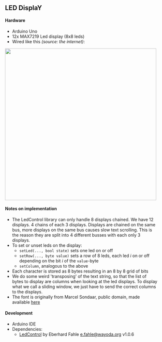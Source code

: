 ## LED DisplaY

#### Hardware

- Arduino Uno
- 12x MAX7219 Led display (8x8 leds)
- Wired like this _(source: the internet)_:
<img src="https://user-images.githubusercontent.com/47608311/211937380-e48b0876-e36b-4873-9c20-ebee0466bb67.png" height="500px" />


#### Notes on implementation

- The LedControl library can only handle 8 displays chained. We have 12 displays. 4 chains of each 3 displays. Displays are chained on the same bus, more displays on the same bus causes slow text scrolling. This is the reason they are split into 4 different busses with each only 3 displays.
- To set or unset leds on the display:
    - `setLed(..., bool state)` sets one led on or off
    - `setRow(..., byte value)` sets a row of 8 leds, each led _i_ on or off depending on the bit _i_ of the `value`-byte
    - `setColumn`, analogous to the above
- Each character is stored as 8 bytes resulting in an 8 by 8 grid of bits
- We do some weird 'transposing' of the text string, so that the list of bytes to display are columns when looking at the led displays. To display what we call a sliding window, we just have to send the correct columns to the displays.
- The font is originally from Marcel Sondaar, public domain, made available [here](https://github.com/dhepper/font8x8)

#### Development

- Arduino IDE
- Dependencies:
    - [LedControl](http://wayoda.github.io/LedControl/) by Eberhard Fahle <e.fahle@wayoda.org> v1.0.6

